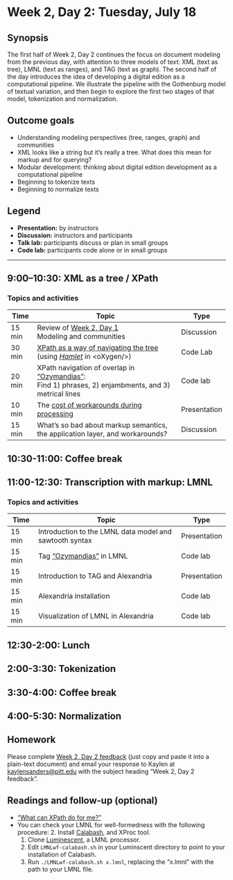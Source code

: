 # Week 2, Day 2: Tuesday, July 18

## Synopsis

The first half of Week 2, Day 2 continues the focus on document modeling from the previous day, with attention to three models of text: XML (text as tree), LMNL (text as ranges), and TAG (text as graph). The second half of the day introduces the idea of developing a digital edition as a computational pipeline. We illustrate the pipeline with the Gothenburg model of textual variation, and then begin to explore the first two stages of that model, tokenization and normalization. 

## Outcome goals

* Understanding modeling perspectives (tree, ranges, graph) and communities
* XML looks like a string but it’s really a tree. What does this mean for markup and for querying?
* Modular development: thinking about digital edition development as a computational pipeline
* Beginning to tokenize texts
* Beginning to normalize texts

## Legend

* **Presentation:** by instructors
* **Discussion:** instructors and participants
* **Talk lab:** participants discuss or plan in small groups
* **Code lab:** participants code alone or in small groups

______

## 9:00–10:30: XML as a tree / XPath

### Topics and activities

Time | Topic | Type
---- | ---- | ----
15 min | Review of [Week 2, Day 1](week_2_day_1_plan.md)<br/>Modeling and communities | Discussion
30 min | [XPath as a way of navigating the tree](xpath.md) (using [*Hamlet*](hamlet.xml) in \<oXygen/\>) | Code Lab
20 min | XPath navigation of overlap in [“Ozymandias”](ozymandias.xml):<br/>Find 1) phrases, 2) enjambments, and 3) metrical lines| Code lab
10 min | The [cost of workarounds during processing](overlap_xml.md) | Presentation
15 min | What’s so bad about markup semantics, the application layer, and workarounds? | Discussion

## 10:30-11:00: Coffee break

## 11:00-12:30: Transcription with markup: LMNL

### Topics and activities

Time | Topic | Type
---- | ---- | ----
15 min | Introduction to the LMNL data model and sawtooth syntax | Presentation
15 min | Tag [“Ozymandias”](ozymandias.txt) in LMNL | Code lab
15 min | Introduction to TAG and Alexandria | Presentation
15 min | Alexandria installation | Code lab
15 min | Visualization of LMNL in Alexandria | Code lab

## 12:30-2:00: Lunch

## 2:00-3:30: Tokenization
  
## 3:30-4:00: Coffee break

## 4:00-5:30: Normalization

## Homework

Please complete [Week 2, Day 2 feedback](week_2_day_2_feedback.md) (just copy and paste it into a plain-text document) and email your response to Kaylen at [kaylensanders@pitt.edu](mailto:kaylensanders@pitt.edu) with the subject heading “Week 2, Day 2 feedback”.

## Readings and follow-up (optional)

* [“What can XPath do for me?”](http://dh.obdurodon.org/introduction-xpath.xhtml)
* You can check your LMNL for well-formedness with the following procedure:
	2. Install [Calabash](http://xmlcalabash.com/), and XProc tool.
	1. Clone [Luminescent](https://github.com/djbpitt/Luminescent), a LMNL processor.
	2. Edit `LMNLwf-calabash.sh` in your Luminscent directory to point to your installation of Calabash.
	3. Run `./LMNLwf-calabash.sh x.lmnl`, replacing the “x.lmnl” with the path to your LMNL file.

